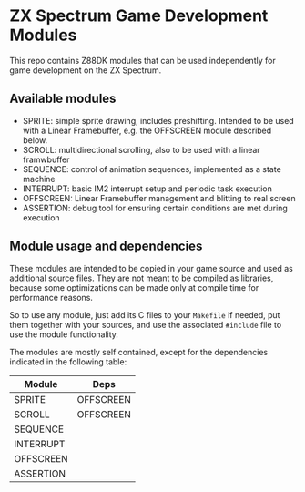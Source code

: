 # ZX Spectrum Game Development Modules

This repo contains Z88DK modules that can be used independently for game development on the ZX Spectrum.

## Available modules

- SPRITE: simple sprite drawing, includes preshifting. Intended to be used with a Linear Framebuffer, e.g. the OFFSCREEN module described below.
- SCROLL: multidirectional scrolling, also to be used with a linear framwbuffer
- SEQUENCE: control of animation sequences, implemented as a state machine
- INTERRUPT: basic IM2 interrupt setup and periodic task execution
- OFFSCREEN: Linear Framebuffer management and blitting to real screen
- ASSERTION: debug tool for ensuring certain conditions are met during execution

## Module usage and dependencies

These modules are intended to be copied in your game source and used as additional source files. They are not meant to be compiled as libraries, because some optimizations can be made only at compile time for performance reasons.

So to use any module, just add its C files to your `Makefile` if needed, put them together with your sources, and use the associated `#include` file to use the module functionality.

The modules are mostly self contained, except for the dependencies indicated in the following table:

| Module    | Deps      |
|-----------|-----------|
| SPRITE    | OFFSCREEN |
| SCROLL    | OFFSCREEN |
| SEQUENCE  |           |
| INTERRUPT |           |
| OFFSCREEN |           |
| ASSERTION |           |


